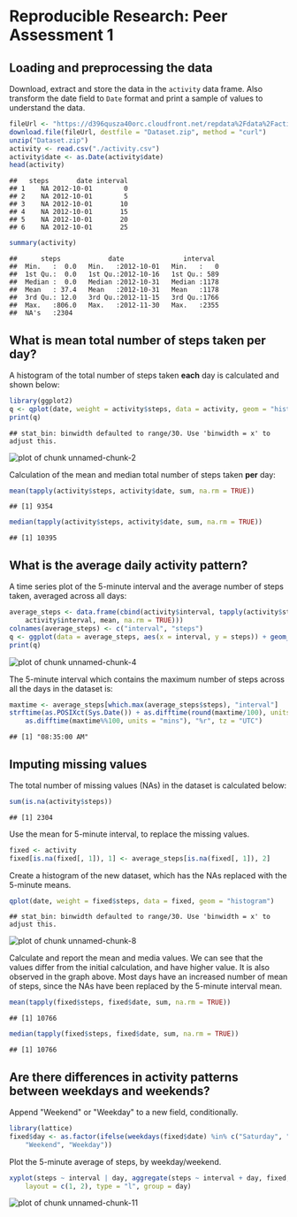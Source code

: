 # Reproducible Research: Peer Assessment 1


## Loading and preprocessing the data

Download, extract and store the data in the `activity` data frame. Also transform the date field to `Date` format and print a sample of values to understand the data.

```r
fileUrl <- "https://d396qusza40orc.cloudfront.net/repdata%2Fdata%2Factivity.zip"
download.file(fileUrl, destfile = "Dataset.zip", method = "curl")
unzip("Dataset.zip")
activity <- read.csv("./activity.csv")
activity$date <- as.Date(activity$date)
head(activity)
```

```
##   steps       date interval
## 1    NA 2012-10-01        0
## 2    NA 2012-10-01        5
## 3    NA 2012-10-01       10
## 4    NA 2012-10-01       15
## 5    NA 2012-10-01       20
## 6    NA 2012-10-01       25
```

```r
summary(activity)
```

```
##      steps            date               interval   
##  Min.   :  0.0   Min.   :2012-10-01   Min.   :   0  
##  1st Qu.:  0.0   1st Qu.:2012-10-16   1st Qu.: 589  
##  Median :  0.0   Median :2012-10-31   Median :1178  
##  Mean   : 37.4   Mean   :2012-10-31   Mean   :1178  
##  3rd Qu.: 12.0   3rd Qu.:2012-11-15   3rd Qu.:1766  
##  Max.   :806.0   Max.   :2012-11-30   Max.   :2355  
##  NA's   :2304
```

## What is mean total number of steps taken per day?

A histogram of the total number of steps taken **each** day is calculated and shown below:


```r
library(ggplot2)
q <- qplot(date, weight = activity$steps, data = activity, geom = "histogram")
print(q)
```

```
## stat_bin: binwidth defaulted to range/30. Use 'binwidth = x' to adjust this.
```

![plot of chunk unnamed-chunk-2](figure/unnamed-chunk-2.png) 


Calculation of the mean and median total number of steps taken **per** day:


```r
mean(tapply(activity$steps, activity$date, sum, na.rm = TRUE))
```

```
## [1] 9354
```

```r
median(tapply(activity$steps, activity$date, sum, na.rm = TRUE))
```

```
## [1] 10395
```

## What is the average daily activity pattern?

A time series plot of the 5-minute interval and the average number of steps taken, averaged across all days:


```r
average_steps <- data.frame(cbind(activity$interval, tapply(activity$steps, 
    activity$interval, mean, na.rm = TRUE)))
colnames(average_steps) <- c("interval", "steps")
q <- ggplot(data = average_steps, aes(x = interval, y = steps)) + geom_line()
print(q)
```

![plot of chunk unnamed-chunk-4](figure/unnamed-chunk-4.png) 


The 5-minute interval which contains the maximum number of steps across all the days in the dataset is:


```r
maxtime <- average_steps[which.max(average_steps$steps), "interval"]
strftime(as.POSIXct(Sys.Date()) + as.difftime(round(maxtime/100), units = "hours") + 
    as.difftime(maxtime%%100, units = "mins"), "%r", tz = "UTC")
```

```
## [1] "08:35:00 AM"
```


## Imputing missing values

The total number of missing values (NAs) in the dataset is calculated below:


```r
sum(is.na(activity$steps))
```

```
## [1] 2304
```


Use the mean for 5-minute interval, to replace the missing values.


```r
fixed <- activity
fixed[is.na(fixed[, 1]), 1] <- average_steps[is.na(fixed[, 1]), 2]
```


Create a histogram of the new dataset, which has the NAs replaced with the 5-minute means.


```r
qplot(date, weight = fixed$steps, data = fixed, geom = "histogram")
```

```
## stat_bin: binwidth defaulted to range/30. Use 'binwidth = x' to adjust this.
```

![plot of chunk unnamed-chunk-8](figure/unnamed-chunk-8.png) 


Calculate and report the mean and media values. We can see that the values differ from the initial calculation, and have higher value. It is also observed in the graph above. Most days have an increased number of mean of steps, since the NAs have been replaced by the 5-minute interval mean.


```r
mean(tapply(fixed$steps, fixed$date, sum, na.rm = TRUE))
```

```
## [1] 10766
```

```r
median(tapply(fixed$steps, fixed$date, sum, na.rm = TRUE))
```

```
## [1] 10766
```

## Are there differences in activity patterns between weekdays and weekends?

Append "Weekend" or "Weekday" to a new field, conditionally.


```r
library(lattice)
fixed$day <- as.factor(ifelse(weekdays(fixed$date) %in% c("Saturday", "Sunday"), 
    "Weekend", "Weekday"))
```


Plot the 5-minute average of steps, by weekday/weekend.


```r
xyplot(steps ~ interval | day, aggregate(steps ~ interval + day, fixed, FUN = mean), 
    layout = c(1, 2), type = "l", group = day)
```

![plot of chunk unnamed-chunk-11](figure/unnamed-chunk-11.png) 

